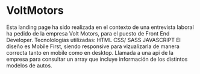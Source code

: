 # VoltMotors
Esta landing page ha sido realizada en el contexto de una entrevista laboral ha pedido de la empresa Volt Motors, para el puesto de Front End Developer. 
Tecnolologías utilizadas: HTML CSS/ SASS JAVASCRIPT 
El diseño es Mobile First, siendo responsive para vizualizarla de manera correcta tanto en mobile como en desktop. 
Llamada a una api de la empresa para consultar un array que incluye información de los distintos modelos de autos.
